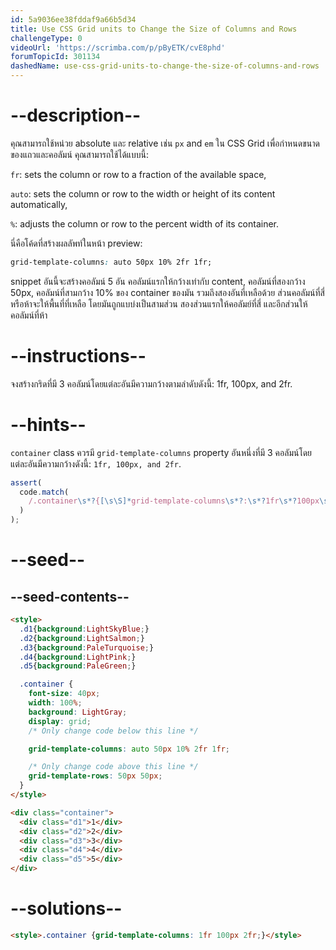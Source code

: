 ```yaml
---
id: 5a9036ee38fddaf9a66b5d34
title: Use CSS Grid units to Change the Size of Columns and Rows
challengeType: 0
videoUrl: 'https://scrimba.com/p/pByETK/cvE8phd'
forumTopicId: 301134
dashedName: use-css-grid-units-to-change-the-size-of-columns-and-rows
---
```


# --description--

คุณสามารถใช้หน่วย absolute และ relative เช่น `px` and `em` ใน CSS Grid เพื่อกำหนดขนาดของแถวและคอลัมน์
คุณสามารถใช้ได้แบบนี้:

`fr`: sets the column or row to a fraction of the available space,

`auto`: sets the column or row to the width or height of its content automatically,

`%`: adjusts the column or row to the percent width of its container.

นี่คือโค้ดที่สร้างผลลัพท์ในหน้า preview:

```css
grid-template-columns: auto 50px 10% 2fr 1fr;
```

snippet อันนี้จะสร้างคอลัมน์ 5 อัน
คอลัมน์แรกให้กว้างเท่ากับ content,
คอลัมน์ที่สองกว้าง 50px, 
คอลัมน์ที่สามกว้าง 10% ของ container ของมัน รวมถึงสองอันที่เหลือด้วย
ส่วนคอลัมน์ที่สี่หรือห้าจะให้พื้นที่ที่เหลือ โดยมันถูกแบบ่งเป็นสามส่วน สองส่วนแรกให้คอลัมย์ที่สี่ และอีกส่วนให้คอลัมน์ที่ห้า

# --instructions--

จงสร้างกริดที่มี 3 คอลัมน์โดยแต่ละอันมีความกว้างตามลำดับดังนี้: 1fr, 100px, and 2fr.

# --hints--

`container` class ควรมี `grid-template-columns` property อันหนึ่งที่มี 3 คอลัมน์โดยแต่ละอันมีความกว้างดังนี้: `1fr, 100px, and 2fr`.

```js
assert(
  code.match(
    /.container\s*?{[\s\S]*grid-template-columns\s*?:\s*?1fr\s*?100px\s*?2fr\s*?;[\s\S]*}/gi
  )
);
```

# --seed--

## --seed-contents--

```html
<style>
  .d1{background:LightSkyBlue;}
  .d2{background:LightSalmon;}
  .d3{background:PaleTurquoise;}
  .d4{background:LightPink;}
  .d5{background:PaleGreen;}

  .container {
    font-size: 40px;
    width: 100%;
    background: LightGray;
    display: grid;
    /* Only change code below this line */

    grid-template-columns: auto 50px 10% 2fr 1fr;

    /* Only change code above this line */
    grid-template-rows: 50px 50px;
  }
</style>

<div class="container">
  <div class="d1">1</div>
  <div class="d2">2</div>
  <div class="d3">3</div>
  <div class="d4">4</div>
  <div class="d5">5</div>
</div>
```

# --solutions--

```html
<style>.container {grid-template-columns: 1fr 100px 2fr;}</style>
```
